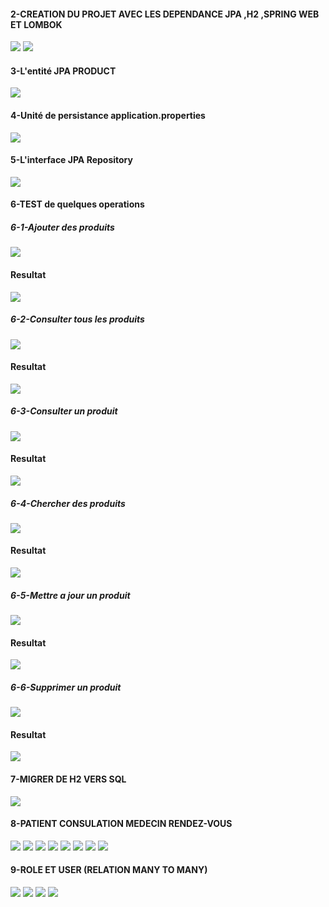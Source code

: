 <h4>2-CREATION DU PROJET AVEC LES DEPENDANCE JPA ,H2 ,SPRING WEB ET LOMBOK </h4>
<img src="captures\QUESTION2.png"/>
<img src="captures\QUESTION2-1.png"/>
<h4>3-L'entité JPA PRODUCT</h4>
<img src="captures\QUESTION3.png"/>
<h4>4-Unité de persistance application.properties</h4>
<img src="\captures\QUESTION4.png"/>
<h4>5-L'interface JPA Repository</h4>
<img src="\captures\QUESTION5.png"/>
<h4>6-TEST de quelques operations</h4>
<h5>6-1-Ajouter des produits</h5>
<img src="captures\QUESTION6-1.png"/>
<h4>Resultat</h4>
<img src="captures\RESULTAT1.png"/>

<h5>6-2-Consulter tous les produits</h5>
<img src="captures\QUESTION6-2.png"/>
<h4>Resultat</h4>
<img src="captures\RESULAT2.png"/>
<h5>6-3-Consulter un produit</h5>
<img src="captures\QUESTION6-3.png"/>
<h4>Resultat</h4>
<img src="captures\RESULAT3.png"/>
<h5>6-4-Chercher des produits</h5>
<img src="captures\QUESTION6-4.png"/>
<h4>Resultat</h4>
<img src="captures\RESULAT4.png"/>
<h5>6-5-Mettre a jour un produit</h5>
<img src="captures\QUESTION6-5.png"/>
<h4>Resultat</h4>
<img src="captures\RESULAT5.png"/>
<h5>6-6-Supprimer un produit</h5>
<img src="captures\QUESTION6-6.png"/>
<h4>Resultat</h4>
<img src="captures\RESULAT6.png"/>
<h4>7-MIGRER DE H2 VERS SQL</h4>
<img src="captures\img.png">
<h4>8-PATIENT CONSULATION MEDECIN RENDEZ-VOUS </h4>
<img src="captures\img8.png">
<img src="captures\img8-1.png">
<img src="captures\img8-2.png">
<img src="captures\img8-3.png">
<img src="captures\img8-4.png">
<img src="captures\img8-5.png">
<img src="captures\img8-6.png">
<img src="captures\img8-7.png">
<h4>9-ROLE ET USER (RELATION MANY TO MANY)</h4>
<img src="captures\img9.png">
<img src="captures\img9-1.png">
<img src="captures\img9-2.png">
<img src="captures\img9-3.png">



